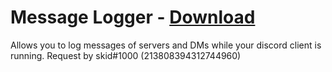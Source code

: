# Message Logger - [Download](https://betterdiscord.net/ghdl?url=https://raw.githubusercontent.com/MessageLoggerBD/MessageLogger/master/MessageLogger.plugin.js)

Allows you to log messages of servers and DMs while your discord client is running. Request by skid#1000 (213808394312744960)
